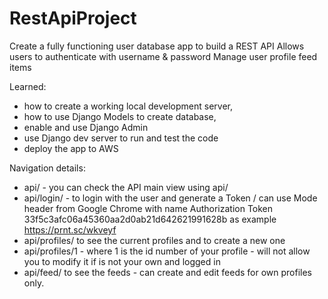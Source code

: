 # RestApiProject
Create a fully functioning user database app to build a REST API
Allows users to authenticate with username & password
Manage user profile feed items

Learned:
  - how to create a working local development server, 
  - how to use Django Models to create database, 
  - enable and use Django Admin
  - use Django dev server to run and test the code
  - deploy the app to AWS

Navigation details:
 - api/ - you can check the API main view using api/
 - api/login/ - to login with the user and generate a Token / 
              can use Mode header from Google Chrome with name Authorization Token 33f5c3afc06a45360aa2d0ab21d642621991628b as example
              https://prnt.sc/wkveyf
 - api/profiles/ to see the current profiles and to create a new one
 - api/profiles/1 - where 1 is the id number of your profile - will  not allow you to modify it if is not your own and logged in
 - api/feed/ to see the feeds - can create and edit feeds for own profiles only.
